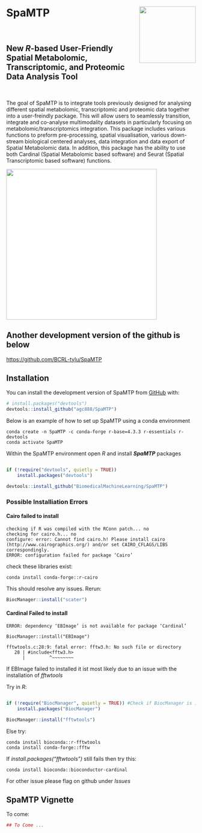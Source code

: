 
<!-- README.md is generated from README.Rmd. Please edit that file -->

# SpaMTP <img src="man/figures/logo.png" align="right" height="150" alt="" />

<!-- badges: start -->
<br>

## New *R*-based User-Friendly Spatial Metabolomic, Transcriptomic, and Proteomic Data Analysis Tool

<br>

<!-- badges: end -->


The goal of SpaMTP is to integrate tools previously designed for
analysing different spatial metabolomic, transcriptomic and proteomic
data together into a user-freindly package. This will allow users to
seamlessly transition, integrate and co-analyse multimodality datasets
in particularly focusing on metabolomic/transcriptomics integration.
This package includes various functions to preform pre-processing,
spatial visualisation, various down-stream biological centered analyses,
data integration and data export of Spatial Metabolomic data. In
addition, this package has the ability to use both Cardinal (Spatial
Metabolomic based software) and Seurat (Spatial Transcriptomic based
software) functions.

<img src="inst/figures/SpaMTPSumFig.png" height="400" alt="" style="background-color: white;" />

## Another development version of the github is below
https://github.com/BCRL-tylu/SpaMTP

## Installation

You can install the development version of SpaMTP from
[GitHub](https://github.com/) with:

``` r
# install.packages("devtools")
devtools::install_github("agc888/SpaMTP")
```

Below is an example of how to set up SpaMTP using a conda environment

``` console
conda create -n SpaMTP -c conda-forge r-base=4.3.3 r-essentials r-devtools
conda activate SpaMTP
```

Within the SpaMTP environment open *R* and install ***SpaMTP***
packages

``` r

if (!require("devtools", quietly = TRUE))
    install.packages("devtools")

devtools::install_github("BiomedicalMachineLearning/SpaMTP")
```

### Possible Installiation Errors

#### Cairo failed to install

``` console
checking if R was compiled with the RConn patch... no
checking for cairo.h... no
configure: error: Cannot find cairo.h! Please install cairo (http://www.cairographics.org/) and/or set CAIRO_CFLAGS/LIBS correspondingly.
ERROR: configuration failed for package ‘Cairo’
```

check these libraries exist:

``` console
conda install conda-forge::r-cairo
```

This should resolve any issues. Rerun:

``` r
BiocManager::install("scater")
```

#### Cardinal Failed to install

``` console
ERROR: dependency ‘EBImage’ is not available for package ‘Cardinal’

BiocManager::install("EBImage")

fftwtools.c:28:9: fatal error: fftw3.h: No such file or directory
   28 | #include<fftw3.h>
      |         ^~~~~~~~~
```

If EBImage failed to installed it ist most likely due to an issue with the installation of *fftwtools*

Try in *R*:

```r

if (!require("BiocManager", quietly = TRUE)) #Check if BiocManager is installed
    install.packages("BiocManager")

BiocManager::install("fftwtools")

```

Else try:

``` console
conda install bioconda::r-fftwtools
conda install conda-forge::fftw
```

If *install.packages(“fftwtools”)* still fails then try this:

``` console
conda install bioconda::bioconductor-cardinal  
```

For other issue please flag on github under *Issues*

## SpaMTP Vignette

To come:

``` r
## To Come ...
```
